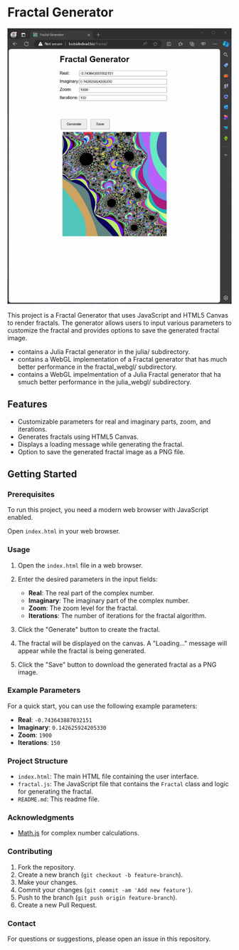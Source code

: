 # Fractal Generator

![screenshot](https://github.com/lostjared/Fractal.Generator.JavaScript/blob/main/screenshot.jpg)

This project is a Fractal Generator that uses JavaScript and HTML5 Canvas to render fractals. The generator allows users to input various parameters to customize the fractal and provides options to save the generated fractal image.

- contains a Julia Fractal generator in the julia/ subdirectory. 
- contains a WebGL implementation of a Fractal generator that has much better performance in the fractal_webgl/ subdirectory.
- contains a WebGL impelmentation of a Julia Fractal generator that ha smuch better performance in the julia_webgl/ subdirectory.

## Features

- Customizable parameters for real and imaginary parts, zoom, 
and iterations.
- Generates fractals using HTML5 Canvas.
- Displays a loading message while generating the fractal.
- Option to save the generated fractal image as a PNG file.

## Getting Started

### Prerequisites

To run this project, you need a modern web browser with JavaScript 
enabled.

Open `index.html` in your web browser.

### Usage

1. Open the `index.html` file in a web browser.
2. Enter the desired parameters in the input fields:
   - **Real**: The real part of the complex number.
   - **Imaginary**: The imaginary part of the complex number.
   - **Zoom**: The zoom level for the fractal.
   - **Iterations**: The number of iterations for the fractal algorithm.

3. Click the "Generate" button to create the fractal.
4. The fractal will be displayed on the canvas. A "Loading..." message will appear while the fractal is being generated.
5. Click the "Save" button to download the generated fractal as a PNG image.

### Example Parameters

For a quick start, you can use the following example parameters:

- **Real**: `-0.743643887032151`
- **Imaginary**: `0.142625924205330`
- **Zoom**: `1900`
- **Iterations**: `150`

### Project Structure

- `index.html`: The main HTML file containing the user interface.
- `fractal.js`: The JavaScript file that contains the `Fractal` class and logic for generating the fractal.
- `README.md`: This readme file.

### Acknowledgments

- [Math.js](https://mathjs.org/) for complex number calculations.

### Contributing

1. Fork the repository.
2. Create a new branch (`git checkout -b feature-branch`).
3. Make your changes.
4. Commit your changes (`git commit -am 'Add new feature'`).
5. Push to the branch (`git push origin feature-branch`).
6. Create a new Pull Request.

### Contact

For questions or suggestions, please open an issue in this repository.
